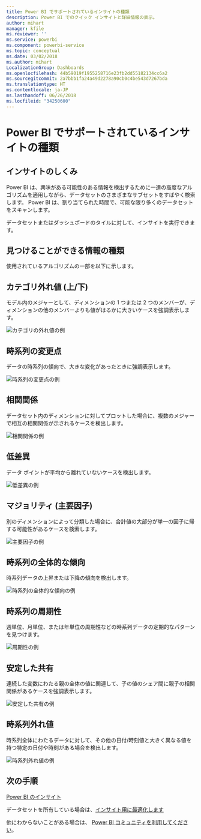 ```yaml
---
title: Power BI でサポートされているインサイトの種類
description: Power BI でのクイック インサイトと詳細情報の表示。
author: mihart
manager: kfile
ms.reviewer: ''
ms.service: powerbi
ms.component: powerbi-service
ms.topic: conceptual
ms.date: 03/02/2018
ms.author: mihart
LocalizationGroup: Dashboards
ms.openlocfilehash: 44b59019f1955258716e23fb2dd55182134cc6a2
ms.sourcegitcommit: 2a7bbb1fa24a49d2278a90cb0c4be543d7267bda
ms.translationtype: HT
ms.contentlocale: ja-JP
ms.lasthandoff: 06/26/2018
ms.locfileid: "34250600"
---
```

# <a name="types-of-insights-supported-by-power-bi"></a>Power BI でサポートされているインサイトの種類
## <a name="how-does-insights-work"></a>インサイトのしくみ
Power BI は、興味がある可能性のある情報を検出するために一連の高度なアルゴリズムを適用しながら、データセットのさまざまなサブセットをすばやく検索します。 Power BI は、割り当てられた時間で、可能な限り多くのデータセットをスキャンします。

データセットまたはダッシュボードのタイルに対して、インサイトを実行できます。   

## <a name="what-types-of-insights-can-we-find"></a>見つけることができる情報の種類
使用されているアルゴリズムの一部を以下に示します。

## <a name="category-outliers-topbottom"></a>カテゴリ外れ値 (上/下)
モデル内のメジャーとして、ディメンションの 1 つまたは 2 つのメンバーが、ディメンションの他のメンバーよりも値がはるかに大きいケースを強調表示します。  

![カテゴリの外れ値の例](media/service-insight-types/pbi_auto_insight_types_category_outliers.png)

## <a name="change-points-in-a-time-series"></a>時系列の変更点
データの時系列の傾向で、大きな変化があったときに強調表示します。

![時系列の変更点の例](media/service-insight-types/pbi_auto_insight_types_changepoint.png)

## <a name="correlation"></a>相関関係
データセット内のディメンションに対してプロットした場合に、複数のメジャーで相互の相関関係が示されるケースを検出します。

![相関関係の例](media/service-insight-types/pbi_auto_insight_types_correlation.png)

## <a name="low-variance"></a>低差異
データ ポイントが平均から離れていないケースを検出します。

![低差異の例](media/service-insight-types/power-bi-low-variance.png)

## <a name="majority-major-factors"></a>マジョリティ (主要因子)
別のディメンションによって分類した場合に、合計値の大部分が単一の因子に帰する可能性があるケースを検索します。  

![主要因子の例](media/service-insight-types/pbi_auto_insight_types_majority.png)

## <a name="overall-trends-in-time-series"></a>時系列の全体的な傾向
時系列データの上昇または下降の傾向を検出します。

![時系列の全体的な傾向の例](media/service-insight-types/pbi_auto_insight_types_trend.png)

## <a name="seasonality-in-time-series"></a>時系列の周期性
週単位、月単位、または年単位の周期性などの時系列データの定期的なパターンを見つけます。

![周期性の例](media/service-insight-types/pbi_auto_insight_types_seasonality_new.png)

## <a name="steady-share"></a>安定した共有
連続した変数にわたる親の全体の値に関連して、子の値のシェア間に親子の相関関係があるケースを強調表示します。

![安定した共有の例](media/service-insight-types/pbi_auto_insight_types_steadyshare.png)

## <a name="time-series-outliers"></a>時系列外れ値
時系列全体にわたるデータに対して、その他の日付/時刻値と大きく異なる値を持つ特定の日付や時刻がある場合を検出します。

![時系列外れ値の例](media/service-insight-types/pbi_auto_insight_types_time_series_outliers.png)

## <a name="next-steps"></a>次の手順
[Power BI のインサイト](service-insights.md)

データセットを所有している場合は、[インサイト用に最適化します](service-insights-optimize.md)

他にわからないことがある場合は、 [Power BI コミュニティを利用してください](http://community.powerbi.com/)。

